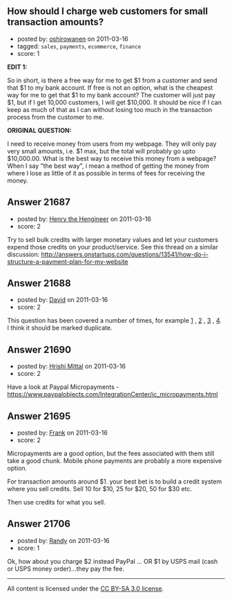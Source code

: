 ## How should I charge web customers for small transaction amounts?

- posted by: [oshirowanen](https://stackexchange.com/users/-1/7005-oshirowanen) on 2011-03-16
- tagged: `sales`, `payments`, `ecommerce`, `finance`
- score: 1

**EDIT 1:**

So in short, is there a free way for me to get $1 from a customer and send that $1 to my bank account.  If free is not an option, what is the cheapest way for me to get that $1 to my bank account?  The customer will just pay $1, but if I get 10,000 customers, I will get $10,000.  It should be nice if I can keep as much of that as I can without losing too much in the transaction process from the customer to me.

**ORIGINAL QUESTION:**

I need to receive money from users from my webpage.  They will only pay very small amounts, i.e. $1 max, but the total will probably go upto $10,000.00.  What is the best way to receive this money from a webpage?  When I say "the best way", i mean a method of getting the money from where I lose as little of it as possible in terms of fees for receiving the money.


## Answer 21687

- posted by: [Henry the Hengineer](https://stackexchange.com/users/-1/1692-henry-the-hengineer) on 2011-03-16
- score: 2

Try to sell bulk credits with larger monetary values and let your customers expend those credits on your product/service. See this thread on a similar discussion: http://answers.onstartups.com/questions/13541/how-do-i-structure-a-payment-plan-for-my-website


## Answer 21688

- posted by: [David](https://stackexchange.com/users/-1/5460-david) on 2011-03-16
- score: 2

<p>This question has been covered a number of times, for example <a href="http://answers.onstartups.com/questions/21249/merchant-account-charge-back-ratios">1</a> , <a href="http://answers.onstartups.com/questions/20382/good-options-for-credit-card-processing">2</a> , <a href="http://answers.onstartups.com/questions/1819/when-to-use-merchant-account-instead-of-paypal">3</a> , <a href="http://answers.onstartups.com/questions/615/what-is-the-best-merchant-processing-solution">4</a>. I think it should be marked duplicate.</p>



## Answer 21690

- posted by: [Hrishi Mittal](https://stackexchange.com/users/-1/8677-hrishi-mittal) on 2011-03-16
- score: 2

Have a look at Paypal Micropayments - https://www.paypalobjects.com/IntegrationCenter/ic_micropayments.html


## Answer 21695

- posted by: [Frank](https://stackexchange.com/users/-1/4858-frank) on 2011-03-16
- score: 2

Micropayments are a good option, but the fees associated with them still take a good chunk.  Mobile phone payments are probably a more expensive option.

For transaction amounts around $1. your best bet is to build a credit system where you sell credits.  Sell 10 for $10, 25 for $20, 50 for $30 etc. 

Then use credits for what you sell. 



## Answer 21706

- posted by: [Randy](https://stackexchange.com/users/-1/8065-randy) on 2011-03-16
- score: 1

Ok, how about you charge $2 instead PayPal ... OR $1 by USPS mail (cash or USPS money order)...they pay the fee. 



---

All content is licensed under the [CC BY-SA 3.0 license](https://creativecommons.org/licenses/by-sa/3.0/).
